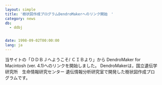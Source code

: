 ```yaml
---
layout: simple
title: '樹状図作成プログラムDendroMakerへのリンク開始　'
category: news
db:
  - ddbj


date: 1998-09-02T00:00:00
lang: ja
---
```


当サイトの「ＤＤＢＪへようこそ/ ＣＩＢより」から DendroMaker for Macintosh (ver. 4.1)へのリンクを開始しました。 DendroMakerは，国立遺伝学研究所　生命情報研究センター 遺伝情報分析研究室で開発した樹状図作成プログラムです。
